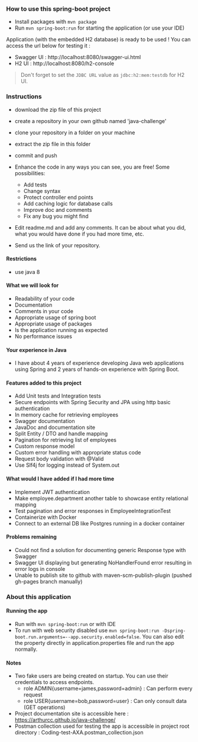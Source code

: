 ### How to use this spring-boot project

-   Install packages with `mvn package`
-   Run `mvn spring-boot:run` for starting the application (or use your IDE)

Application (with the embedded H2 database) is ready to be used ! You can access the url below for testing it :

-   Swagger UI : http://localhost:8080/swagger-ui.html
-   H2 UI : http://localhost:8080/h2-console

> Don't forget to set the `JDBC URL` value as `jdbc:h2:mem:testdb` for H2 UI.

### Instructions

-   download the zip file of this project
-   create a repository in your own github named 'java-challenge'
-   clone your repository in a folder on your machine
-   extract the zip file in this folder
-   commit and push

-   Enhance the code in any ways you can see, you are free! Some possibilities:
    -   Add tests
    -   Change syntax
    -   Protect controller end points
    -   Add caching logic for database calls
    -   Improve doc and comments
    -   Fix any bug you might find
-   Edit readme.md and add any comments. It can be about what you did, what you would have done if you had more time, etc.
-   Send us the link of your repository.

#### Restrictions

-   use java 8

#### What we will look for

-   Readability of your code
-   Documentation
-   Comments in your code
-   Appropriate usage of spring boot
-   Appropriate usage of packages
-   Is the application running as expected
-   No performance issues

#### Your experience in Java

-   I have about 4 years of experience developing Java web applications using Spring and 2 years of hands-on experience with Spring Boot.

#### Features added to this project

-   Add Unit tests and Integration tests
-   Secure endpoints with Spring Security and JPA using http basic authentication
-   In memory cache for retrieving employees
-   Swagger documentation
-   JavaDoc and documentation site
-   Split Entity / DTO and handle mapping
-   Pagination for retrieving list of employees
-   Custom response model
-   Custom error handling with appropriate status code
-   Request body validation with @Valid
-   Use Slf4j for logging instead of System.out

#### What would I have added if I had more time

-   Implement JWT authentication
-   Make employee.department another table to showcase entity relational mapping
-   Test pagination and error responses in EmployeeIntegrationTest
-   Containerize with Docker
-   Connect to an external DB like Postgres running in a docker container

#### Problems remaining

-   Could not find a solution for documenting generic Response type with Swagger
-   Swagger UI displaying but generating NoHandlerFound error resulting in error logs in console
-   Unable to publish site to github with maven-scm-publish-plugin (pushed gh-pages branch manually)

### About this application

#### Running the app

-   Run with `mvn spring-boot:run` or with IDE
-   To run with web security disabled use `mvn spring-boot:run -Dspring-boot.run.arguments=--app.security.enabled=false`. You can also edit the property directly in application.properties file and run the app normally.

#### Notes

-   Two fake users are being created on startup. You can use their credentials to access endpoints.
    -   role ADMIN{username=james,password=admin} : Can perform every request
    -   role USER{username=bob,password=user} : Can only consult data (GET operations)
-   Project documentation site is accessible here : https://arthurcc.github.io/java-challenge/
-   Postman collection used for testing the app is accessible in project root directory : Coding-test-AXA.postman_collection.json

